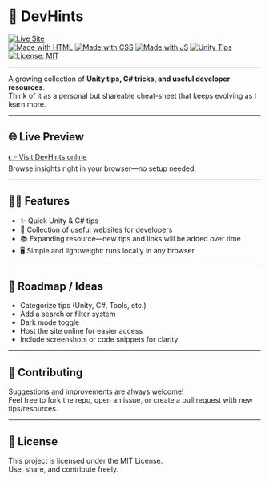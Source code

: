 # 🚀 DevHints  

[![Live Site](https://img.shields.io/badge/Live%20Site-DevHints-brightgreen?style=for-the-badge)](https://devhints.netlify.app/)  
[![Made with HTML](https://img.shields.io/badge/HTML-5-orange?style=for-the-badge&logo=html5)](https://developer.mozilla.org/en-US/docs/Web/HTML) 
[![Made with CSS](https://img.shields.io/badge/CSS-3-blue?style=for-the-badge&logo=css3&logoColor=white)](https://developer.mozilla.org/en-US/docs/Web/CSS) 
[![Made with JS](https://img.shields.io/badge/JavaScript-ES6-yellow?style=for-the-badge&logo=javascript&logoColor=black)](https://developer.mozilla.org/en-US/docs/Web/JavaScript)
[![Unity Tips](https://img.shields.io/badge/Unity-Tips-black?style=for-the-badge&logo=unity)](https://unity.com/)
[![License: MIT](https://img.shields.io/badge/License-MIT-blue?style=for-the-badge)](./LICENSE)

---

A growing collection of **Unity tips, C# tricks, and useful developer resources**.  
Think of it as a personal but shareable cheat-sheet that keeps evolving as I learn more.

---

## 🌐 Live Preview
[👉 Visit DevHints online](https://devhints.netlify.app/)  
Browse insights right in your browser—no setup needed.

---

## 🧑‍💻 Features

- ✨ Quick Unity & C# tips  
- 🔗 Collection of useful websites for developers  
- 📚 Expanding resource—new tips and links will be added over time  
- 🖥️ Simple and lightweight: runs locally in any browser  

---

## 🚧 Roadmap / Ideas

- Categorize tips (Unity, C#, Tools, etc.)  
- Add a search or filter system  
- Dark mode toggle  
- Host the site online for easier access  
- Include screenshots or code snippets for clarity  

---

## 🤝 Contributing

Suggestions and improvements are always welcome!  
Feel free to fork the repo, open an issue, or create a pull request with new tips/resources.

---

## 📜 License

This project is licensed under the MIT License.  
Use, share, and contribute freely.
